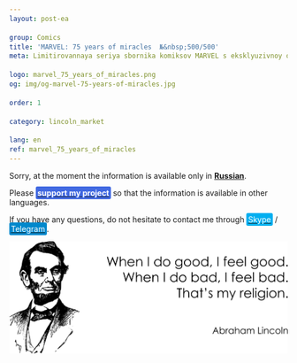 ```yaml
---
layout: post-ea

group: Comics
title: 'MARVEL: 75 years of miracles  №&nbsp;500/500'
meta: Limitirovannaya seriya sbornika komiksov MARVEL s eksklyuzivnoy oblozhkoy, sdelannoy dlya 1S Interes i posvyashchonnaya tragicheskoy gibeli Kapitana Amerika.

logo: marvel_75_years_of_miracles.png
og: img/og-marvel-75-years-of-miracles.jpg

order: 1

category: lincoln_market

lang: en
ref: marvel_75_years_of_miracles
---
```


Sorry, at the moment the information is available only in **<a href="https://lincolnvirus.com/projects/ru/lincoln_market/marvel_75_years_of_miracles.html" target="_blank">Russian</a>**.

Please **<a href="https://www.paypal.com/cgi-bin/webscr?cmd=_s-xclick&hosted_button_id=T3KLFW2TE8SJC&source=url" target="_blank"><span style="background-color:#4169E1; color:white; padding:3px; border-radius: 3px">support&nbsp;my&nbsp;project</span></a>** so that the information is available in other languages.

If you have any questions, do not hesitate to contact me through <a href="skype:chutkoy89?call" target="_blank"><span style="background-color:#00aff0; color:white; padding:3px; border-radius: 3px">Skype</span></a> / <a href="https://t.me/chutkoy" target="_blank"><span style="background-color:#0088cc; color:white; padding:3px; border-radius: 3px">Telegram</span></a>.

<a data-fancybox="gallery" href="/img/programming/Lincoln.png"><img src="/img/programming/Lincoln.png" alt=""></a>
